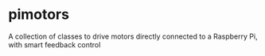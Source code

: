 # pimotors
A collection of classes to drive motors directly connected to a Raspberry Pi, with smart feedback control
